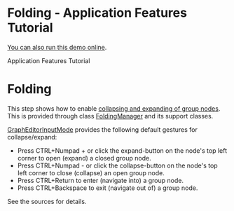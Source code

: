 <!--
 //////////////////////////////////////////////////////////////////////////////
 // @license
 // This file is part of yFiles for HTML 2.5.0.3.
 // Use is subject to license terms.
 //
 // Copyright (c) 2000-2023 by yWorks GmbH, Vor dem Kreuzberg 28,
 // 72070 Tuebingen, Germany. All rights reserved.
 //
 //////////////////////////////////////////////////////////////////////////////
-->
# Folding - Application Features Tutorial

[You can also run this demo online](https://live.yworks.com/demos/03-tutorial-application-features/folding/index.html).

Application Features Tutorial

# Folding

This step shows how to enable [collapsing and expanding of group nodes](https://docs.yworks.com/yfileshtml/#/dguide/folding). This is provided through class [FoldingManager](https://docs.yworks.com/yfileshtml/#/api/FoldingManager) and its support classes.

[GraphEditorInputMode](https://docs.yworks.com/yfileshtml/#/api/GraphEditorInputMode) provides the following default gestures for collapse/expand:

- Press CTRL+Numpad + or click the expand-button on the node's top left corner to open (expand) a closed group node.
- Press CTRL+Numpad - or click the collapse-button on the node's top left corner to close (collapse) an open group node.
- Press CTRL+Return to enter (navigate into) a group node.
- Press CTRL+Backspace to exit (navigate out of) a group node.

See the sources for details.
